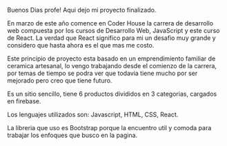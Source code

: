 Buenos Dias profe! Aqui dejo mi proyecto finalizado.

En marzo de este año comence en Coder House la carrera de desarrollo web compuesta por los cursos de Desarrollo Web, JavaScript y este curso de React.
La verdad que React significo para mi un desafio muy grande y considero que hasta ahora es el que mas me costo.

Este principio de proyecto esta basado en un emprendimiento familiar de ceramica artesanal, lo vengo trabajando desde el comienzo de la carrera, por temas de tiempo se podra ver que todavia tiene mucho por ser mejorado pero creo que tiene futuro.

Es un sitio sencillo, tiene 6 productos divididos en 3 categorias, cargados en firebase.

Los lenguajes utilizados son: Javascript, HTML, CSS, React.

La libreria que uso es Bootstrap porque la encuentro util y comoda para trabajar los enfoques que busco en la pagina.
